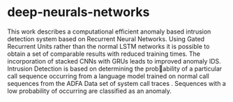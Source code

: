 # deep-neurals-networks

This work describes a computational efficient anomaly based intrusion detection system based on Recurrent Neural Networks.
Using Gated Recurrent Units rather than the normal LSTM networks it is possible to obtain a set of comparable results with reduced training
times. The incorporation of stacked CNNs with GRUs leads to improved anomaly IDS. Intrusion Detection is based on determining the probability of a particular call sequence occurring from a language model trained on normal call sequences from the ADFA Data set of system call
traces . Sequences with a low probability of occurring are classified as an anomaly.

